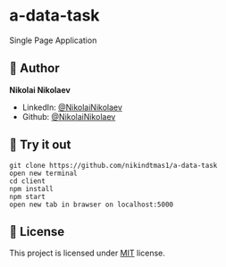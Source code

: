 # a-data-task

Single Page Application

## 👨 Author

**Nikolai Nikolaev**

- LinkedIn: [@NikolaiNikolaev](https://www.linkedin.com/in/nikolay-nikolaev-4555631a7/)
- Github: [@NikolaiNikolaev](https://github.com/nikindtmas1)

## :eyes: Try it out

```
git clone https://github.com/nikindtmas1/a-data-task
open new terminal
cd client
npm install
npm start
open new tab in brawser on localhost:5000
```

## :pencil: License

This project is licensed under [MIT](https://opensource.org/licenses/MIT) license.

